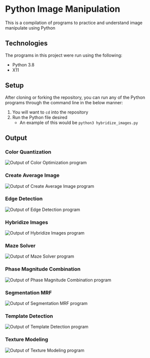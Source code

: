 # Python Image Manipulation
This is a compilation of programs to practice and understand image manipulate using Python

## Technologies
The programs in this project were run using the following:
* Python 3.8
* X11

## Setup
After cloning or forking the repository, you can run any of the Python programs through the command line in the below manner:
1. You will want to `cd` into the repository
2. Run the Python file desired
   - An example of this would be `python3 hybridize_images.py`

## Output
### Color Quantization
![Output of Color Optimization program](images/python_manipulation_1.png)

### Create Average Image
![Output of Create Average Image program](images/python_manipulation_2.png)

### Edge Detection
![Output of Edge Detection program](images/python_manipulation_3.png)

### Hybridize Images
![Output of Hybridize Images program](images/python_manipulation_4.png)

### Maze Solver
![Output of Maze Solver program](images/python_manipulation_5.gif)

### Phase Magnitude Combination
![Output of Phase Magnitude Combination program](images/python_manipulation_6.png)

### Segmentation MRF
![Output of Segmentation MRF program](images/python_manipulation_7.png)

### Template Detection
![Output of Template Detection program](images/python_manipulation_8.png)

### Texture Modeling
![Output of Texture Modeling program](images/python_manipulation_9.png)
